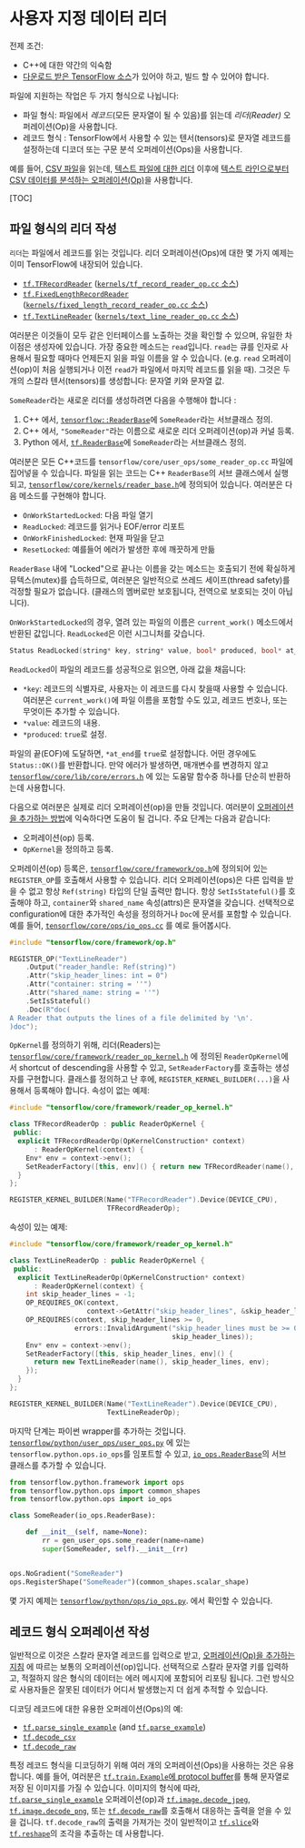 # 사용자 지정 데이터 리더

전제 조건:

*   C++에 대한 약간의 익숙함
*   [다운로드 받은 TensorFlow 소스](../../get_started/os_setup.md#installing-from-sources)가 있어야 하고, 
    빌드 할 수 있어야 합니다.

파일에 지원하는 작업은 두 가지 형식으로 나뉩니다:

*   파일 형식: 파일에서 *레코드*(모든 문자열이 될 수 있음)를 읽는데 *리더(Reader)* 오퍼레이션(Op)을 사용합니다.
*   레코드 형식 : TensorFlow에서 사용할 수 있는 텐서(tensors)로 문자열 레코드를 설정하는데 디코더 또는 구문 분석 오퍼레이션(Ops)을 사용합니다.

예를 들어,
[CSV 파일](https://en.wikipedia.org/wiki/Comma-separated_values)을 읽는데,
[텍스트 파일에 대한 리더](../../api_docs/python/io_ops.md#TextLineReader)
이후에 
[텍스트 라인으로부터 CSV 데이터를 분석하는 오퍼레이션(Op)](../../api_docs/python/io_ops.md#decode_csv)을 사용합니다.

[TOC]

## 파일 형식의 리더 작성

`리더`는 파일에서 레코드를 읽는 것입니다. 리더 오퍼레이션(Ops)에 대한 몇 가지 예제는
이미 TensorFlow에 내장되어 있습니다.

*   [`tf.TFRecordReader`](../../api_docs/python/io_ops.md#TFRecordReader)
    ([`kernels/tf_record_reader_op.cc` 소스](https://www.tensorflow.org/code/tensorflow/core/kernels/tf_record_reader_op.cc))
*   [`tf.FixedLengthRecordReader`](../../api_docs/python/io_ops.md#FixedLengthRecordReader)
    ([`kernels/fixed_length_record_reader_op.cc` 소스](https://www.tensorflow.org/code/tensorflow/core/kernels/fixed_length_record_reader_op.cc))
*   [`tf.TextLineReader`](../../api_docs/python/io_ops.md#TextLineReader)
    ([`kernels/text_line_reader_op.cc` 소스](https://www.tensorflow.org/code/tensorflow/core/kernels/text_line_reader_op.cc))

여러분은 이것들이 모두 같은 인터페이스를 노출하는 것을 확인할 수 있으며, 유일한 차이점은 
생성자에 있습니다. 가장 중요한 메소드는 `read`입니다. 
`read`는 큐를 인자로 사용해서 필요할 때마다 언제든지 읽을 파일 이름을 알 수 있습니다.
(e.g. `read` 오퍼레이션(op)이 처음 실행되거나 이전 `read`가 파일에서 마지막 레코드를 읽을 때).
그것은 두 개의 스칼라 텐서(tensors)를 생성합니다: 문자열 키와 문자열 값.

`SomeReader`라는 새로운 리더를 생성하려면 다음을 수행해야 합니다 :

1.  C++ 에서,
    [`tensorflow::ReaderBase`](https://www.tensorflow.org/code/tensorflow/core/kernels/reader_base.h)에 `SomeReader`라는 서브클래스 정의.
2.  C++ 에서, `"SomeReader"`라는 이름으로 새로운 리더 오퍼레이션(op)과 커널 등록.
3.  Python 에서, [`tf.ReaderBase`](https://www.tensorflow.org/code/tensorflow/python/ops/io_ops.py)에 `SomeReader`라는 서브클래스 정의.

여러분은 모든 C++코드를 `tensorflow/core/user_ops/some_reader_op.cc` 파일에 집어넣을 수 있습니다.
파일을 읽는 코드는 C++ `ReaderBase`의 서브 클래스에서 실행되고, 
[`tensorflow/core/kernels/reader_base.h`](https://www.tensorflow.org/code/tensorflow/core/kernels/reader_base.h)에 정의되어 있습니다.
여러분은 다음 메소드를 구현해야 합니다. 

*   `OnWorkStartedLocked`: 다음 파일 열기
*   `ReadLocked`: 레코드를 읽거나 EOF/error 리포트
*   `OnWorkFinishedLocked`: 현재 파일을 닫고
*   `ResetLocked`: 예를들어 에러가 발생한 후에 깨끗하게 만듦

`ReaderBase` 내에 "Locked"으로 끝나는 이름을 갖는 메소드는 호출되기 전에 확실하게 뮤텍스(mutex)를 습득하므로,
여러분은 일반적으로 쓰레드 세이프(thread safety)를 걱정할 필요가 없습니다. 
(클래스의 멤버로만 보호됩니다, 전역으로 보호되는 것이 아닙니다).

`OnWorkStartedLocked`의 경우, 열려 있는 파일의 이름은 `current_work()` 메소드에서 반환된 값입니다.
`ReadLocked`은 이런 시그니처를 갖습니다.

```c++
Status ReadLocked(string* key, string* value, bool* produced, bool* at_end)
```

`ReadLocked`이 파일의 레코드를 성공적으로 읽으면, 아래 값을 채웁니다:

*   `*key`: 레코드의 식별자로, 사용자는 이 레코드를 다시 찾을때 사용할 수 있습니다. 
여러분은 `current_work()`에 파일 이름을 포함할 수도 있고, 레코드 번호나, 또는 무엇이든 추가할 수 있습니다.
*   `*value`: 레코드의 내용.
*   `*produced`: `true`로 설정.

파일의 끝(EOF)에 도달하면, `*at_end`를 `true`로 설정합니다. 어떤 경우에도 `Status::OK()`를 
반환합니다. 만약 에러가 발생하면, 매개변수를 변경하지 않고
[`tensorflow/core/lib/core/errors.h`](https://www.tensorflow.org/code/tensorflow/core/lib/core/errors.h)
에 있는 도움말 함수중 하나를 단순히 반환하는데 사용합니다.

다음으로 여러분은 실제로 리더 오퍼레이션(op)을 만들 것입니다. 여러분이 
[오퍼레이션을 추가하는 방법](../../how_tos/adding_an_op/index.md)에 익숙하다면 도움이 될 겁니다.
주요 단계는 다음과 같습니다:

*   오퍼레이션(op) 등록.
*   `OpKernel`을 정의하고 등록.

오퍼레이션(op) 등록은, 
[`tensorflow/core/framework/op.h`](https://www.tensorflow.org/code/tensorflow/core/framework/op.h)에
정의되어 있는 `REGISTER_OP`를 호출해서 사용할 수 있습니다.
리더 오퍼레이션(ops)은 다른 입력을 받을 수 없고 항상 `Ref(string)` 타입의 단일 출력만 합니다.
항상 `SetIsStateful()`를 호출해야 하고, `container`와 `shared_name` 속성(attrs)은 문자열을 갖습니다.
선택적으로 configuration에 대한 추가적인 속성을 정의하거나 `Doc`에 문서를 포함할 수 있습니다. 예를 들어,
[`tensorflow/core/ops/io_ops.cc`](https://www.tensorflow.org/code/tensorflow/core/ops/io_ops.cc)
를 예로 들어봅시다.

```c++
#include "tensorflow/core/framework/op.h"

REGISTER_OP("TextLineReader")
    .Output("reader_handle: Ref(string)")
    .Attr("skip_header_lines: int = 0")
    .Attr("container: string = ''")
    .Attr("shared_name: string = ''")
    .SetIsStateful()
    .Doc(R"doc(
A Reader that outputs the lines of a file delimited by '\n'.
)doc");
```

`OpKernel`를 정의하기 위해, 리더(Readers)는 
[`tensorflow/core/framework/reader_op_kernel.h`](https://www.tensorflow.org/code/tensorflow/core/framework/reader_op_kernel.h)
에 정의된 `ReaderOpKernel`에서 shortcut of descending을 사용할 수 있고, `SetReaderFactory`를 호출하는 생성자를 구현합니다.
클래스를 정의하고 난 후에, `REGISTER_KERNEL_BUILDER(...)`을 사용해서 등록해야 합니다.
속성이 없는 예제:

```c++
#include "tensorflow/core/framework/reader_op_kernel.h"

class TFRecordReaderOp : public ReaderOpKernel {
 public:
  explicit TFRecordReaderOp(OpKernelConstruction* context)
      : ReaderOpKernel(context) {
    Env* env = context->env();
    SetReaderFactory([this, env]() { return new TFRecordReader(name(), env); });
  }
};

REGISTER_KERNEL_BUILDER(Name("TFRecordReader").Device(DEVICE_CPU),
                        TFRecordReaderOp);
```

속성이 있는 예제:

```c++
#include "tensorflow/core/framework/reader_op_kernel.h"

class TextLineReaderOp : public ReaderOpKernel {
 public:
  explicit TextLineReaderOp(OpKernelConstruction* context)
      : ReaderOpKernel(context) {
    int skip_header_lines = -1;
    OP_REQUIRES_OK(context,
                   context->GetAttr("skip_header_lines", &skip_header_lines));
    OP_REQUIRES(context, skip_header_lines >= 0,
                errors::InvalidArgument("skip_header_lines must be >= 0 not ",
                                        skip_header_lines));
    Env* env = context->env();
    SetReaderFactory([this, skip_header_lines, env]() {
      return new TextLineReader(name(), skip_header_lines, env);
    });
  }
};

REGISTER_KERNEL_BUILDER(Name("TextLineReader").Device(DEVICE_CPU),
                        TextLineReaderOp);
```

마지막 단계는 파이썬 wrapper를 추가하는 것입니다. 
[`tensorflow/python/user_ops/user_ops.py`](https://www.tensorflow.org/code/tensorflow/python/user_ops/user_ops.py)
에 있는 `tensorflow.python.ops.io_ops`를 임포트할 수 있고, 
[`io_ops.ReaderBase`](https://www.tensorflow.org/code/tensorflow/python/ops/io_ops.py)의 서브 클래스를 추가할 수 있습니다.

```python
from tensorflow.python.framework import ops
from tensorflow.python.ops import common_shapes
from tensorflow.python.ops import io_ops

class SomeReader(io_ops.ReaderBase):

    def __init__(self, name=None):
        rr = gen_user_ops.some_reader(name=name)
        super(SomeReader, self).__init__(rr)


ops.NoGradient("SomeReader")
ops.RegisterShape("SomeReader")(common_shapes.scalar_shape)
```

몇 가지 예제는 
[`tensorflow/python/ops/io_ops.py`](https://www.tensorflow.org/code/tensorflow/python/ops/io_ops.py).
에서 확인할 수 있습니다.

## 레코드 형식 오퍼레이션 작성

일반적으로 이것은 스칼라 문자열 레코드를 입력으로 받고, 
[오퍼레이션(Op)을 추가하는 지침](../../how_tos/adding_an_op/index.md)
에 따르는 보통의 오퍼레이션(op)입니다. 선택적으로 스칼라 문자열 키를 입력하고, 적절하지 않은 형식의
데이터는 에러 메시지에 포함되어 리포팅 됩니다.
그런 방식으로 사용자들은 잘못된 데이터가 어디서 발생했는지 더 쉽게 추적할 수 있습니다.

디코딩 레코드에 대한 유용한 오퍼레이션(Ops)의 예:

*   [`tf.parse_single_example`](../../api_docs/python/io_ops.md#parse_single_example)
    (and
    [`tf.parse_example`](../../api_docs/python/io_ops.md#parse_example))
*   [`tf.decode_csv`](../../api_docs/python/io_ops.md#decode_csv)
*   [`tf.decode_raw`](../../api_docs/python/io_ops.md#decode_raw)

특정 레코드 형식을 디코딩하기 위해 여러 개의 오퍼레이션(Ops)을 사용하는 것은 유용합니다.
예를 들어, 여러분은 [`tf.train.Example`에 protocol buffer](https://www.tensorflow.org/code/tensorflow/core/example/example.proto)를 통해
문자열로 저장 된 이미지를 가질 수 있습니다. 이미지의 형식에 따라, 
[`tf.parse_single_example`](../../api_docs/python/io_ops.md#parse_single_example) 오퍼레이션(op)과
[`tf.image.decode_jpeg`](../../api_docs/python/image.md#decode_jpeg),
[`tf.image.decode_png`](../../api_docs/python/image.md#decode_png), 또는
[`tf.decode_raw`](../../api_docs/python/io_ops.md#decode_raw)를 호출해서 대응하는 출력을 얻을 수 있을 겁니다.
`tf.decode_raw`의 출력을 가져가는 것이 일반적이고 
[`tf.slice`](../../api_docs/python/array_ops.md#slice)와 
[`tf.reshape`](../../api_docs/python/array_ops.md#reshape)의 조각을 추출하는 데 사용합니다.
